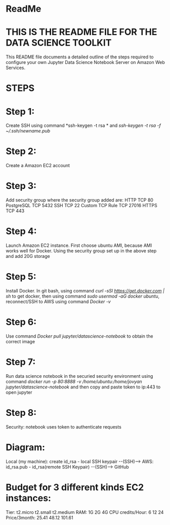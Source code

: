 # ReadMe
# **THIS IS THE README FILE FOR THE DATA SCIENCE TOOLKIT**
This README file documents a detailed outline of the steps required to configure your own Jupyter Data Science Notebook Server on Amazon Web Services.

# **STEPS**
# **Step 1:**  
Create SSH using command *ssh-keygen -t rsa * and *ssh-keygen -t rsa -f ~/.ssh/newname.pub*
# **Step 2:** 
Create a Amazon EC2 account
# **Step 3:** 
Add security group where the security group added are: 
            HTTP TCP 80
            PostgreSQL TCP 5432
            SSH TCP 22
            Custom TCP Rule TCP 27016
            HTTPS TCP 443
# **Step 4:** 
Launch Amazon EC2 instance. First choose ubuntu AMI, because AMI works well for Docker. Using the security group set up in the above step and add 20G storage
# **Step 5:** 
Install Docker. In git bash, using command *curl -sSl https://get.docker.com | sh* to get docker, then using 
 command *sudo usermod -aG docker ubuntu*, reconnect/SSH to AWS using command *Docker -v*
# **Step 6:** 
Use command *Docker pull jupyter/datascience-notebook* to obtain the correct image
# **Step 7:** 
Run data science notebook in the securied security environment using command *docker run -p 80:8888 -v /home/ubuntu:/home/jovyan jupyter/datascience-notebook* and then copy and paste token to ip:443 to open jupyter
# **Step 8:** 
Security: notebook uses token to authenticate requests
 
# **Diagram:** 
Local (my machine): create id_rsa - local SSH keypair --(SSH)--> AWS: id_rsa.pub - id_rsa(remote SSH Keypair) 
 --(SSH)--> GitHub
# **Budget for 3 different kinds EC2 instances:** 
 Tier:             t2.micro  t2.small  t2.medium
 RAM:              1G        2G        4G
 CPU credits/Hour: 6         12        24
 Price/3month:     25.41     48.12     101.61
